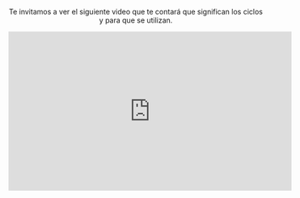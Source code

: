 <div style="text-align:center;"> 

<p>Te invitamos a ver el siguiente video que te contará que significan los ciclos y para que se utilizan.</p>

<iframe width="560" height="315" src="https://www.youtube.com/embed/sjpc4deG0X8" frameborder="0" allow="autoplay; encrypted-media" allowfullscreen></iframe>

</div>